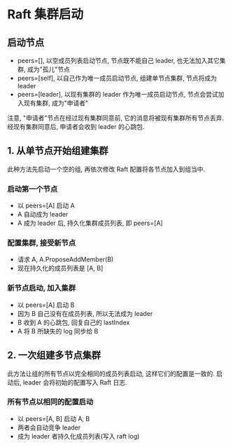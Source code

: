 # Raft 集群启动

## 启动节点

* peers=[], 以空成员列表启动节点, 节点既不能自己 leader, 也无法加入其它集群, 成为"孤儿"节点
* peers=[self], 以自己作为唯一成员启动节点, 组建单节点集群, 节点将成为 leader
* peers=[leader], 以现有集群的 leader 作为唯一成员启动节点, 节点会尝试加入现有集群, 成为"申请者"

注意, "申请者"节点在经过现有集群同意前, 它的消息将被现有集群所有节点丢弃. 经现有集群同意后, 申请者会收到 leader 的心跳包.


## 1. 从单节点开始组建集群

此种方法先启动一个空的组, 再依次修改 Raft 配置将各节点加入到组当中.

### 启动第一个节点

* 以 peers=[A] 启动 A
* A 自动成为 leader
* A 成为 leader 后, 持久化集群成员列表, 即 peers=[A]

### 配置集群, 接受新节点

* 请求 A, A.ProposeAddMember(B)
* 现在持久化的成员列表是 [A, B]

### 新节点启动, 加入集群

* 以 peers=[A] 启动 B
* 因为 B 自己没有在成员列表, 所以无法成为 leader
* B 收到 A 的心跳包, 回复自己的 lastIndex
* A 将 B 所缺失的 log 同步给 B


## 2. 一次组建多节点集群

此方法让组的所有节点以完全相同的成员列表启动, 这样它们的配置是一致的. 启动后, leader 会将初始的配置写入 Raft 日志.

### 所有节点以相同的配置启动

* 以 peers=[A, B] 启动 A, B
* 两者会自动竞争 leader
* 成为 leader 者持久化成员列表(写入 raft log)

